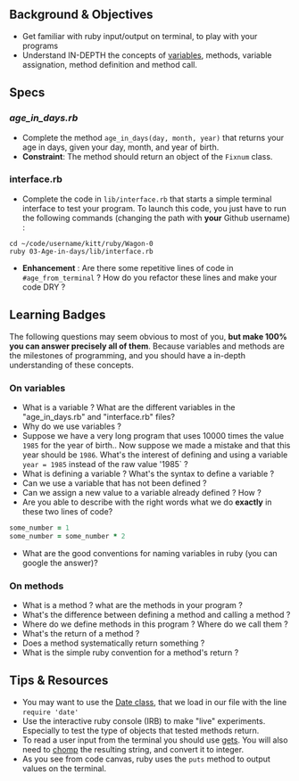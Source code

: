 ## Background & Objectives
- Get familiar with ruby input/output on terminal, to play with your programs
- Understand IN-DEPTH the concepts of [variables](http://en.wikipedia.org/wiki/Program_variable), methods, variable assignation, method definition and method call.

## Specs
### *age_in_days.rb*
- Complete the method `age_in_days(day, month, year)` that returns your age in days, given your day, month, and year of birth. 
- **Constraint**: The method should return an object of the `Fixnum` class.

### interface.rb
- Complete the code in `lib/interface.rb` that starts a simple terminal interface to test your program. To launch this code, you just have to run the following commands (changing the path with **your** Github username) :

```
cd ~/code/username/kitt/ruby/Wagon-0
ruby 03-Age-in-days/lib/interface.rb
```

- **Enhancement** : Are there some repetitive lines of code in `#age_from_terminal` ? How do you refactor these lines and make your code DRY ?


## Learning Badges
The following questions may seem obvious to most of you, **but make 100% you can answer precisely all of them**. Because variables and methods are the milestones of programming, and you should have a in-depth understanding of these concepts.

### On variables
- What is a variable ? What are the different variables in the "age_in_days.rb" and "interface.rb" files?
- Why do we use variables ?
- Suppose we have a very long program that uses 10000 times the value `1985` for the year of birth.. Now suppose we made a mistake and that this year should be `1986`. What's the interest of defining and using a variable `year = 1985` instead of the raw value '1985` ?
- What is defining a variable ? What's the syntax to define a variable ?
- Can we use a variable that has not been defined ?
- Can we assign a new value to a variable already defined ? How ?
- Are you able to describe with the right words what we do **exactly** in these two lines of code?
```ruby
some_number = 1
some_number = some_number * 2
```
- What are the good conventions for naming variables in ruby (you can google the answer)?

### On methods
- What is a method ? what are the methods in your program ?
- What's the difference between defining a method and calling a method ?
- Where do we define methods in this program ? Where do we call them ?
- What's the return of a method ?
- Does a method systematically return something ?
- What is the simple ruby convention for a method's return ?

## Tips & Resources
* You may want to use the [Date class](http://www.ruby-doc.org/stdlib-2.1.1/libdoc/date/rdoc/Date.html), that we load in our file with the line `require 'date'`
* Use the interactive ruby console (IRB) to make "live" experiments. Especially to test the type of objects that tested methods return.
* To read a user input from the terminal you should use <a href="http://www.ruby-doc.org/docs/Tutorial/part_02/user_input.html" target="_blank">gets</a>. You will also need to <a href="http://ruby-doc.org/core-2.0.0/String.html#method-i-chomp" target="_blank">chomp</a> the resulting string, and convert it to integer.
* As you see from code canvas, ruby uses the `puts` method to output values on the terminal.



